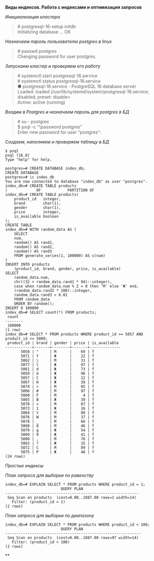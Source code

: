 **Виды индексов. Работа с индексами и оптимизация запросов**  
  
*Инициализация кластера*  
> \# postgresql-16-setup initdb  
> Initializing database ... OK  
  
*Назначаем пароль пользователю postgres в linux*  
> \# passwd postgres  
> Changing password for user postgres.  
  
*Запускаем кластер и проверяем его работу*  
> \# systemctl start postgresql-16.service  
> \# systemctl status postgresql-16.service  
> ● postgresql-16.service - PostgreSQL 16 database server  
> Loaded: loaded (/usr/lib/systemd/system/postgresql-16.service; disabled; preset: disable>  
> Active: active (running)  
  
*Входим в Postgres и назначаем пароль для postgres в БД*  
> \# su - postgres  
> \$ psql -c "\password postgres"  
> Enter new password for user "postgres":  
  
*Создаем, наполняем и проверяем таблицу в БД*  
```
$ psql 
psql (16.8)
Type "help" for help.

postgres=# CREATE DATABASE index_db;
CREATE DATABASE
postgres=# \c index_db 
You are now connected to database "index_db" as user "postgres".
index_db=# CREATE TABLE products 
(             OF            PARTITION OF  
index_db=# CREATE TABLE products(
    product_id   integer,
    brand        char(1),
    gender       char(1),
    price        integer,
    is_available boolean
);
CREATE TABLE
index_db=# WITH random_data AS (
    SELECT
    num,
    random() AS rand1,
    random() AS rand2,
    random() AS rand3
    FROM generate_series(1, 100000) AS s(num)
)
INSERT INTO products
    (product_id, brand, gender, price, is_available)
SELECT
    random_data.num,
    chr((32 + random_data.rand1 * 94)::integer),
    case when random_data.num % 2 = 0 then 'М' else 'Ж' end,
    (random_data.rand2 * 100)::integer,
    random_data.rand3 < 0.01
    FROM random_data
    ORDER BY random();
INSERT 0 100000
index_db=# SELECT count(*) FROM products;
 count  
--------
 100000
(1 row)
index_db=# SELECT * FROM products WHERE product_id >= 5057 AND product_id <= 5080;
 product_id | brand | gender | price | is_available 
------------+-------+--------+-------+--------------
       5058 | "     | М      |    69 | f
       5071 | Y     | Ж      |    22 | f
       5062 | \     | М      |    31 | f
       5077 | l     | Ж      |    97 | f
       5061 | d     | Ж      |    73 | f
       5059 | U     | Ж      |    96 | f
       5057 | C     | Ж      |    12 | f
       5067 | H     | Ж      |    39 | f
       5074 | >     | М      |    85 | f
       5066 | #     | М      |    97 | f
       5060 | F     | М      |     4 | f
       5065 | B     | Ж      |    39 | f
       5070 | >     | М      |    87 | f
       5073 | 1     | Ж      |    16 | f
       5064 | t     | М      |    88 | f
       5076 | W     | М      |    37 | f
       5078 | _     | М      |    66 | f
       5068 | Q     | М      |    46 | f
       5079 | g     | Ж      |    54 | f
       5069 | 9     | Ж      |    41 | f
       5080 | ,     | М      |    76 | f
       5063 | ?     | Ж      |    15 | f
       5072 | C     | М      |    89 | f
       5075 | P     | Ж      |    48 | f
(24 rows)
```
  
*Простые индексы*  
  
*План запроса для выборки по равенству*  
```
index_db=# EXPLAIN SELECT * FROM products WHERE product_id = 1;
                         QUERY PLAN                         
------------------------------------------------------------
 Seq Scan on products  (cost=0.00..1887.00 rows=1 width=14)
   Filter: (product_id = 1)
(2 rows)
```
*План запроса для выборки по диапазону*  
```
index_db=# EXPLAIN SELECT * FROM products WHERE product_id < 100;
                         QUERY PLAN                          
-------------------------------------------------------------
 Seq Scan on products  (cost=0.00..1887.00 rows=97 width=14)
   Filter: (product_id < 100)
(2 rows)
```
  
**  
